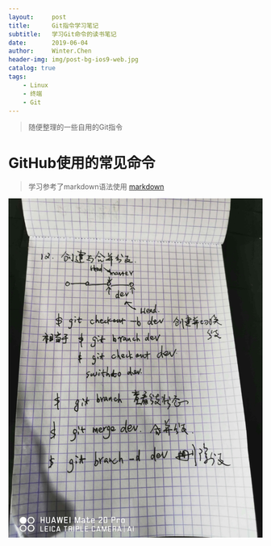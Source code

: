 ```yaml
---
layout:     post
title:      Git指令学习笔记
subtitle:   学习Git命令的读书笔记 
date:       2019-06-04
author:     Winter.Chen
header-img: img/post-bg-ios9-web.jpg
catalog: true
tags:
    - Linux
    - 终端
    - Git
---
```


>随便整理的一些自用的Git指令


# GitHub使用的常见命令
>学习参考了markdown语法使用
[markdown](https://www.jianshu.com/p/191d1e21f7ed)

![命令](/img/git-note1.jpg)



